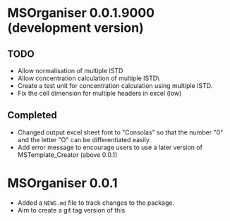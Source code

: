 # MSOrganiser 0.0.1.9000 (development version)

## TODO
* Allow normalisation of multiple ISTD
* Allow concentration calculation of multiple ISTD\
* Create a test unit for concentration calculation using multiple ISTD.
* Fix the cell dimension for multiple headers in excel (low)

## Completed

* Changed output excel sheet font to "Consolas" so that the number "0" and the letter "O" can be differentiated easily.
* Add error message to encourage users to use a later version of MSTemplate_Creator (above 0.0.1)

# MSOrganiser 0.0.1

* Added a `NEWS.md` file to track changes to the package.
* Aim to create a git tag version of this

